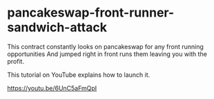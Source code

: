 # pancakeswap-front-runner-sandwich-attack

This contract constantly looks on pancakeswap for any front running opportunities
And jumped right in front runs them leaving you with the profit.

This tutorial on YouTube explains how to launch it.

https://youtu.be/6UnC5aFmQpI
